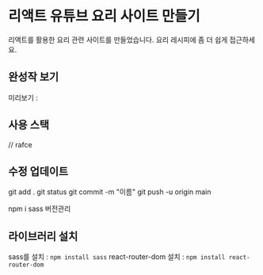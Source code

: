 # 리액트 유튜브 요리 사이트 만들기

리액트를 활용한 요리 관련 사이트를 만들었습니다.
요리 레시피에 좀 더 쉽게 접근하세요.


## 완성작 보기
미리보기 :

## 사용 스택

// rafce

## 수정 업데이트
git add .
git status
git commit -m "이름"
git push -u origin main

npm i sass 버전관리

## 라이브러리 설치
sass를 설치 : `npm install sass`
react-router-dom 설치 : `npm install react-router-dom`